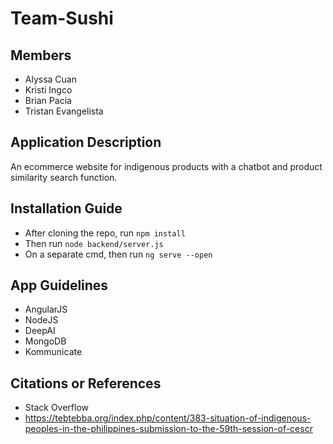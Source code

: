 # Team-Sushi

## Members
  - Alyssa Cuan
  - Kristi Ingco
  - Brian Pacia
  - Tristan Evangelista

## Application Description 
  An ecommerce website for indigenous products with a chatbot and product similarity search function.
  
## Installation Guide 
  - After cloning the repo, run `npm install`
  - Then run `node backend/server.js`
  - On a separate cmd, then run `ng serve --open`
  
## App Guidelines
  - AngularJS
  - NodeJS
  - DeepAI
  - MongoDB
  - Kommunicate
  
## Citations or References
  - Stack Overflow
  - https://tebtebba.org/index.php/content/383-situation-of-indigenous-peoples-in-the-philippines-submission-to-the-59th-session-of-cescr
